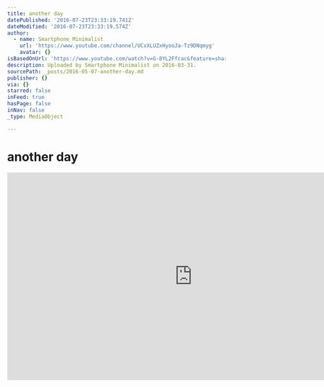```yaml
---
title: another day
datePublished: '2016-07-23T23:33:19.741Z'
dateModified: '2016-07-23T23:33:19.574Z'
author:
  - name: Smartphone Minimalist
    url: 'https://www.youtube.com/channel/UCxXLUZxHyooJa-Tz9DNqmyg'
    avatar: {}
isBasedOnUrl: 'https://www.youtube.com/watch?v=G-8YL2Ffcac&feature=share'
description: Uploaded by Smartphone Minimalist on 2016-03-31.
sourcePath: _posts/2016-05-07-another-day.md
publisher: {}
via: {}
starred: false
inFeed: true
hasPage: false
inNav: false
_type: MediaObject

---
```

# another day

<iframe src="https://cdn.embedly.com/widgets/media.html?src=https%3A%2F%2Fwww.youtube.com%2Fembed%2FG-8YL2Ffcac%3Ffeature%3Doembed&amp;url=https%3A%2F%2Fwww.youtube.com%2Fwatch%3Fv%3DG-8YL2Ffcac%26feature%3Dshare&amp;image=https%3A%2F%2Fi.ytimg.com%2Fvi%2FG-8YL2Ffcac%2Fhqdefault.jpg&amp;key=b7d04c9b404c499eba89ee7072e1c4f7&amp;type=text%2Fhtml&amp;schema=youtube" width="854" height="480" scrolling="no" frameborder="0" allowfullscreen="" style=""></iframe>